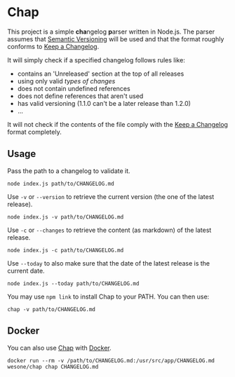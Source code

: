 # Chap

This project is a simple **cha**ngelog **p**arser written in Node.js. The parser assumes that [Semantic Versioning](https://semver.org/spec/v2.0.0.html) will be used and that the format roughly conforms to [Keep a Changelog](https://keepachangelog.com/).

It will simply check if a specified changelog follows rules like:
+ contains an 'Unreleased' section at the top of all releases
+ using only valid *types of changes*
+ does not contain undefined references
+ does not define references that aren't used
+ has valid versioning (1.1.0 can't be a later release than 1.2.0)
+ ...

It will not check if the contents of the file comply with the [Keep a Changelog](https://keepachangelog.com/) format completely.

## Usage

Pass the path to a changelog to validate it.
```
node index.js path/to/CHANGELOG.md
```

Use `-v` or `--version` to retrieve the current version (the one of the latest release).
```
node index.js -v path/to/CHANGELOG.md
```

Use `-c` or `--changes` to retrieve the content (as markdown) of the latest release.
```
node index.js -c path/to/CHANGELOG.md
```

Use `--today` to also make sure that the date of the latest release is the current date.
```
node index.js --today path/to/CHANGELOG.md
```

You may use `npm link` to install Chap to your PATH. You can then use:
```
chap -v path/to/CHANGELOG.md
```

## Docker

You can also use [Chap](https://hub.docker.com/r/wesone/chap) with [Docker](https://www.docker.com/).
```
docker run --rm -v /path/to/CHANGELOG.md:/usr/src/app/CHANGELOG.md wesone/chap chap CHANGELOG.md
```
